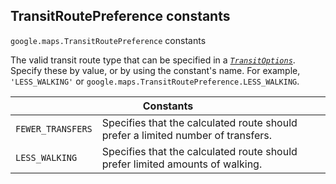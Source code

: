 <h2 id="TransitRoutePreference"> TransitRoutePreference constants </h2><p>
<code><span itemprop="path">google.maps</span>.<span itemprop="name">TransitRoutePreference</span></code>
constants
</p><p>The valid transit route type that can be specified in a <i><code><a href="https://github.com/amenadiel/google-maps-documentation/blob/master/docs/TransitOptions.md">TransitOptions</a></code></i>. Specify these by value, or by using the constant's name. For example, <code>'LESS_WALKING'</code> or <code>google.maps.TransitRoutePreference.LESS_WALKING</code>.</p><div class="devsite-table-wrapper"><table class="constants responsive" summary="TransitRoutePreference constants">
<thead>
<tr><th colspan="2">Constants</th>
</tr></thead>
<tbody>
<tr id="TransitRoutePreference.FEWER_TRANSFERS">
<td><code><span>FEWER_TRANSFERS</span></code></td>
<td>Specifies that the calculated route should prefer a limited number of transfers.</td>
</tr>
<tr id="TransitRoutePreference.LESS_WALKING">
<td><code><span>LESS_WALKING</span></code></td>
<td>Specifies that the calculated route should prefer limited amounts of walking.</td>
</tr>
</tbody>
</table></div>
